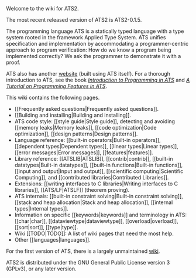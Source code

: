 Welcome to the wiki for ATS2.

The most recent released version of ATS2 is ATS2-0.1.5.

The programming language ATS is a statically typed language with a type system rooted in the framework Applied Type System. ATS unifies specification and implementation by accommodating a programmer-centric approach to program verification: How do we know a program being implemented correctly? We ask the programmer to demonstrate it with a proof.

ATS also has another [website][1] (built using ATS itself). For a thorough introduction to ATS, see the book *[Introduction to Programming in ATS][2]* and *[A Tutorial on Programming Features in ATS][4]*.

This wiki contains the following pages.

- [[Frequently asked questions|Frequently asked questions]].
- [[Building and installing|Building and installing]].
- ATS code style: [[style guide|Style guide]], detecting and avoiding [[memory leaks|Memory leaks]], [[code optimization|Code optimization]], [[design patterns|Design patterns]].
- Language reference: [[built-in operators|Built-in operators]], [[dependent types|Dependent types]], [[linear types|Linear types]], [[error messages|Error messages]], [[features|features]].
- Library reference: [[ATSLIB|ATSLIB]], [[contrib|contrib]], [[built-in datatypes|Built-in datatypes]], [[built-in functions|Built-in functions]], [[input and output|Input and output]], [[scientific computing|Scientific Computing]], and [[contributed libraries|Contributed Libraries]].
- Extensions: [[writing interfaces to C libraries|Writing interfaces to C libraries]], [[ATS/LF|ATSLF]] (theorem proving).
- ATS internals: [[built-in constraint solving|Built-in constraint solving]], [[stack and heap allocation|Stack and heap allocation]], [[internal types|Internal types]].
- Information on specific [[keywords|keywords]] and terminology in ATS: [[char|char]], [[dataviewtype|dataviewtype]], [[overload|overload]], [[sort|sort]], [[type|type]].
- Wiki [[TODO|TODO]]: A list of wiki pages that need the most help.
- Other [[languages|languages]].

For the first version of ATS, there is a largely unmaintained [wiki][3].

ATS2 is distributed under the GNU General Public License version 3 (GPLv3), or any later version.

[1]: http://www.ats-lang.org/
[2]: http://ats-lang.sourceforge.net/DOCUMENT/INT2PROGINATS/HTML/INT2PROGINATS-BOOK.html
[3]: https://sourceforge.net/p/ats-lang/wiki/Home/
[4]: http://ats-lang.sourceforge.net/DOCUMENT/ATS2TUTORIAL/HTML/ATS2TUTORIAL-BOOK.html